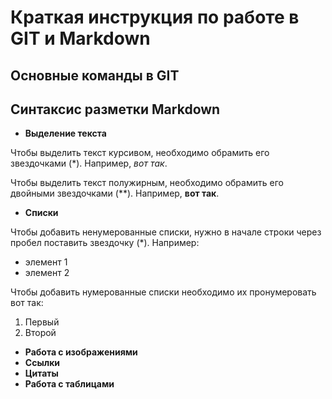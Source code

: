 # Краткая инструкция по работе в GIT и Markdown
## Основные команды в GIT

## Синтаксис разметки Markdown
+ **Выделение текста**

Чтобы выделить текст курсивом, необходимо обрамить его звездочками (*). Например, *вот так*.

Чтобы выделить текст полужирным, необходимо обрамить его двойными звездочками (**). Например, **вот так**.
+ **Списки**

Чтобы добавить ненумерованные списки, нужно в начале строки через пробел поставить звездочку (*). Например:
* элемент 1
* элемент 2

Чтобы добавить нумерованные списки необходимо их пронумеровать вот так:

1. Первый
2. Второй


+ **Работа с изображениями**
+ **Ссылки**
+ **Цитаты**
+ **Работа с таблицами**